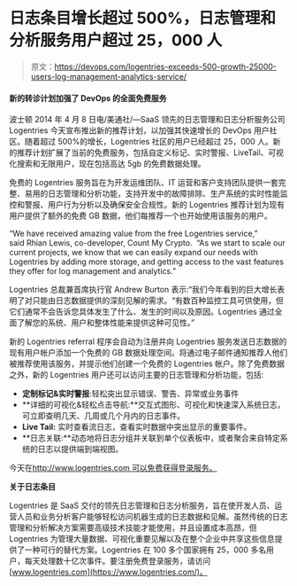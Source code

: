 # 日志条目增长超过 500%，日志管理和分析服务用户超过 25，000 人

> 原文：<https://devops.com/logentries-exceeds-500-growth-25000-users-log-management-analytics-service/>

#### 新的转诊计划加强了 DevOps 的全面免费服务

波士顿 2014 年 4 月 8 日电/美通社/—SaaS 领先的日志管理和日志分析服务公司 Logentries 今天宣布推出新的推荐计划，以加强其快速增长的 DevOps 用户社区。随着超过 500%的增长，Logentries 社区的用户已经超过 25，000 人。新的推荐计划扩展了当前的免费服务，包括自定义标记、实时警报、LiveTail、可视化搜索和无限用户，现在包括高达 5gb 的免费数据处理。

免费的 Logentries 服务旨在为开发运维团队、IT 运营和客户支持团队提供一套完整、易用的日志管理和分析功能，支持开发中的故障排除、生产系统的实时性能监控和警报、用户行为分析以及确保安全合规性。新的 Logentries 推荐计划为现有用户提供了额外的免费 GB 数据，他们每推荐一个也开始使用该服务的用户。

“We have received amazing value from the free Logentries service,” said Rhian Lewis, co-developer, Count My Crypto.  “As we start to scale our current projects, we know that we can easily expand our needs with Logentries by adding more storage, and getting access to the vast features they offer for log management and analytics.”

Logentries 总裁兼首席执行官 Andrew Burton 表示:“我们今年看到的巨大增长表明了对只能由日志数据提供的深刻见解的需求。“有数百种监控工具可供使用，但它们通常不会告诉您具体发生了什么、发生的时间以及原因。Logentries 通过全面了解您的系统、用户和整体性能来提供这种可见性。”

新的 Logentries referral 程序会自动为注册并向 Logentries 服务发送日志数据的现有用户帐户添加一个免费的 GB 数据处理空间。将通过电子邮件通知推荐人他们被推荐使用该服务，并提示他们创建一个免费的 Logentries 帐户。除了免费数据之外，新的 Logentries 用户还可以访问主要的日志管理和分析功能，包括:

*   **定制标记&实时警报**:轻松突出显示错误、警告、异常或业务事件
*   **详细的可视化&轻松点击导航:**交互式图形、可视化和快速深入系统日志，可立即查明几天、几周或几个月内的日志事件。
*   **Live Tail:** 实时查看流日志，查看实时数据中突出显示的重要事件。
*   **日志关联:**动态地将日志分组并关联到单个仪表板中，或者聚合来自特定系统的日志以提供端到端视图。

今天在[http://www.logentries.com 可以免费获得登录服务。](http://www.logentries.com./)

**关于日志条目**

Logentries 是 SaaS 交付的领先日志管理和日志分析服务，旨在使开发人员、运营人员和业务分析客户能够轻松访问机器生成的日志数据和见解。虽然传统的日志管理和分析解决方案需要高级技术技能才能使用，并且设置成本高昂，但 Logentries 为管理大量数据、可视化重要见解以及在整个企业中共享这些信息提供了一种可行的替代方案。Logentries 在 100 多个国家拥有 25，000 多名用户，每天处理数十亿次事件。要注册免费登录服务，请访问[www.logentries.com](https://www.logentries.com/)。